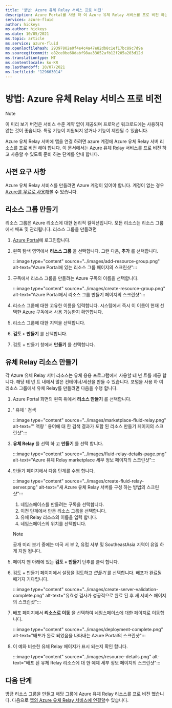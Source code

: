 ```yaml
---
title: '방법: Azure 유체 Relay 서비스 프로 비전'
description: Azure Portal를 사용 하 여 Azure 유체 Relay 서비스를 프로 비전 하는 방법
services: azure-fluid
author: hickeys
ms.author: hickeys
ms.date: 10/05/2021
ms.topic: article
ms.service: azure-fluid
ms.openlocfilehash: 29397802e0f4e4c4a47e82db8c1ef17bc89c7d9a
ms.sourcegitcommit: e82ce0be68dabf98aa33052afb12f205a203d12d
ms.translationtype: MT
ms.contentlocale: ko-KR
ms.lasthandoff: 10/07/2021
ms.locfileid: "129663014"
---
```

# <a name="how-to-provision-an-azure-fluid-relay-service"></a>방법: Azure 유체 Relay 서비스 프로 비전

> [!NOTE]
> 이 미리 보기 버전은 서비스 수준 계약 없이 제공되며 프로덕션 워크로드에는 사용하지 않는 것이 좋습니다. 특정 기능이 지원되지 않거나 기능이 제한될 수 있습니다.

Azure 유체 Relay 서버에 앱을 연결 하려면 azure 계정에 Azure 유체 Relay 서버 리소스를 프로 비전 해야 합니다. 이 문서에서는 Azure 유체 Relay 서비스를 프로 비전 하 고 사용할 수 있도록 준비 하는 단계를 안내 합니다. 

## <a name="prerequisites"></a>사전 요구 사항

Azure 유체 Relay 서비스를 만들려면 Azure 계정이 있어야 합니다. 계정이 없는 경우 [Azure를 무료로 사용해](https://azure.com/free)볼 수 있습니다.

## <a name="create-a-resource-group"></a>리소스 그룹 만들기
리소스 그룹은 Azure 리소스에 대한 논리적 컬렉션입니다. 모든 리소스는 리소스 그룹에서 배포 및 관리됩니다. 리소스 그룹을 만들려면

1. [Azure Portal](https://portal.azure.com/)에 로그인합니다.
2. 왼쪽 탐색 영역에서 **리소스 그룹** 을 선택합니다. 그런 다음, **추가** 를 선택합니다.

    :::image type="content" source="../images/add-resource-group.png" alt-text="Azure Portal에 있는 리소스 그룹 페이지의 스크린샷":::

3. 구독에서 리소스 그룹을 만들려는 Azure 구독의 이름을 선택합니다.

    :::image type="content" source="../images/create-resource-group.png" alt-text="Azure Portal에서 리소스 그룹 만들기 페이지의 스크린샷":::

1. 리소스 그룹에 대한 고유한 이름을 입력합니다. 시스템에서 즉시 이 이름이 현재 선택한 Azure 구독에서 사용 가능한지 확인합니다.
1. 리소스 그룹에 대한 지역을 선택합니다.
1. **검토 + 만들기** 를 선택합니다.
1. 검토 + 만들기 창에서 **만들기** 를 선택합니다.

## <a name="create-a-fluid-relay-resource"></a>유체 Relay 리소스 만들기
각 Azure 유체 Relay 서버 리소스는 유체 응용 프로그램에서 사용할 테 넌 트를 제공 합니다. 해당 테 넌 트 내에서 많은 컨테이너/세션을 만들 수 있습니다. 포털을 사용 하 여 리소스 그룹에서 유체 Relay를 만들려면 다음을 수행 합니다.

1. Azure Portal 화면의 왼쪽 위에서 **리소스 만들기** 를 선택합니다.
2. ' 유체 ' 검색
 
    :::image type="content" source="../images/marketplace-fluid-relay.png" alt-text="' 액량 ' 용어에 대 한 검색 결과가 포함 된 리소스 만들기 페이지의 스크린샷":::

3. **유체 Relay** 를 선택 하 고 **만들기** 를 선택 합니다.
 
    :::image type="content" source="../images/fluid-relay-details-page.png" alt-text="Azure 유체 Relay marketplace 세부 정보 페이지의 스크린샷":::

4. 만들기 페이지에서 다음 단계를 수행 합니다.

    :::image type="content" source="../images/create-fluid-relay-server.png" alt-text="새 Azure 유체 Relay 서버를 구성 하는 방법의 스크린샷":::

    1. 네임스페이스를 만들려는 구독을 선택합니다.
    2. 이전 단계에서 만든 리소스 그룹을 선택합니다.
    3. 유체 Relay 리소스의 이름을 입력 합니다.
    4. 네임스페이스의 위치를 선택합니다.
    
    > [!NOTE]
    > 공개 미리 보기 중에는 미국 서 부 2, 유럽 서부 및 SoutheastAsia 지역이 유일 하 게 지원 됩니다.

5. 페이지 맨 아래에 있는 **검토 + 만들기** 단추를 클릭 합니다.

6. 검토 + 만들기 페이지에서 설정을 검토하고 *만들기* 를 선택합니다. 배포가 완료될 때가지 기다립니다.

    :::image type="content" source="../images/create-server-validation-complete.png" alt-text="유효성 검사가 성공적으로 완료 된 후 새 서비스 페이지의 스크린샷":::

7. 배포 페이지에서 **리소스로 이동** 을 선택하여 네임스페이스에 대한 페이지로 이동합니다.

    :::image type="content" source="../images/deployment-complete.png" alt-text="배포가 완료 되었음을 나타내는 Azure Portal의 스크린샷":::

8. 이 예와 비슷한 유체 Relay 페이지가 표시 되는지 확인 합니다.

    :::image type="content" source="../images/resource-details.png" alt-text="배포 된 유체 Relay 리소스에 대 한 예제 세부 정보 페이지의 스크린샷":::

## <a name="next-steps"></a>다음 단계
방금 리소스 그룹을 만들고 해당 그룹에 Azure 유체 Relay 리소스를 프로 비전 했습니다. 다음으로 [앱의 Azure 유체 Relay 서비스에 연결할](../quickstarts/quickstart-dice-roll.md)수 있습니다.
